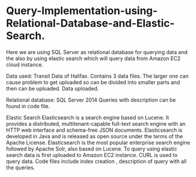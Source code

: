 # Query-Implementation-using-Relational-Database-and-Elastic-Search.
Here we are using SQL Server as relational database for querying data and the also by using elastic search which will query data from Amazon EC2 cloud instance.

Data used:
Transit Data of Halifax.
Contains 3 data files. The larger one can cause problem to get uploaded so can be divided into smaller parts and then can be uploaded.
Data uploaded.

Relational database:
SQL Server 2014
Queries with description can be found in code file.

Elastic Search
Elasticsearch is a search engine based on Lucene. 
It provides a distributed, multitenant-capable full-text search engine with an HTTP web interface and schema-free JSON documents. 
Elasticsearch is developed in Java and is released as open source under the terms of the Apache License. 
Elasticsearch is the most popular enterprise search engine followed by Apache Solr, also based on Lucene.
To query using elastic search data is first uploaded to Amazon EC2 instance.
CURL is used to query data.
Code files include index creation , description of query with all the queries.

